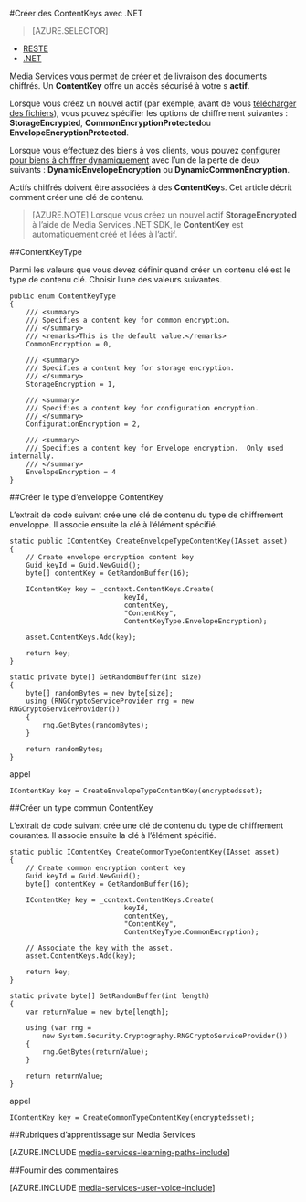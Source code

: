 <properties 
    pageTitle="Créer des ContentKeys avec .NET" 
    description="Apprenez à créer des clés de contenu qui fournissent un accès sécurisé aux ressources." 
    services="media-services" 
    documentationCenter="" 
    authors="Juliako" 
    manager="erikre" 
    editor=""/>

<tags 
    ms.service="media-services" 
    ms.workload="media" 
    ms.tgt_pltfrm="na" 
    ms.devlang="na" 
    ms.topic="article" 
    ms.date="09/26/2016"
    ms.author="juliako"/>


#<a name="create-contentkeys-with-net"></a>Créer des ContentKeys avec .NET

> [AZURE.SELECTOR]
- [RESTE](media-services-rest-create-contentkey.md)
- [.NET](media-services-dotnet-create-contentkey.md)

Media Services vous permet de créer et de livraison des documents chiffrés. Un **ContentKey** offre un accès sécurisé à votre s **actif**. 

Lorsque vous créez un nouvel actif (par exemple, avant de vous [télécharger des fichiers](media-services-dotnet-upload-files.md)), vous pouvez spécifier les options de chiffrement suivantes : **StorageEncrypted**, **CommonEncryptionProtected**ou **EnvelopeEncryptionProtected**. 

Lorsque vous effectuez des biens à vos clients, vous pouvez [configurer pour biens à chiffrer dynamiquement](media-services-dotnet-configure-asset-delivery-policy.md) avec l’un de la perte de deux suivants : **DynamicEnvelopeEncryption** ou **DynamicCommonEncryption**.

Actifs chiffrés doivent être associées à des **ContentKey**s. Cet article décrit comment créer une clé de contenu.

>[AZURE.NOTE] Lorsque vous créez un nouvel actif **StorageEncrypted** à l’aide de Media Services .NET SDK, le **ContentKey** est automatiquement créé et liées à l’actif.

##<a name="contentkeytype"></a>ContentKeyType

Parmi les valeurs que vous devez définir quand créer un contenu clé est le type de contenu clé. Choisir l’une des valeurs suivantes. 

    public enum ContentKeyType
    {
        /// <summary>
        /// Specifies a content key for common encryption.
        /// </summary>
        /// <remarks>This is the default value.</remarks>
        CommonEncryption = 0,

        /// <summary>
        /// Specifies a content key for storage encryption.
        /// </summary>
        StorageEncryption = 1,

        /// <summary>
        /// Specifies a content key for configuration encryption.
        /// </summary>
        ConfigurationEncryption = 2,

        /// <summary>
        /// Specifies a content key for Envelope encryption.  Only used internally.
        /// </summary>
        EnvelopeEncryption = 4
    }

##<a id="envelope_contentkey"></a>Créer le type d’enveloppe ContentKey

L’extrait de code suivant crée une clé de contenu du type de chiffrement enveloppe. Il associe ensuite la clé à l’élément spécifié.

    static public IContentKey CreateEnvelopeTypeContentKey(IAsset asset)
    {
        // Create envelope encryption content key
        Guid keyId = Guid.NewGuid();
        byte[] contentKey = GetRandomBuffer(16);

        IContentKey key = _context.ContentKeys.Create(
                                keyId,
                                contentKey,
                                "ContentKey",
                                ContentKeyType.EnvelopeEncryption);

        asset.ContentKeys.Add(key);

        return key;
    }

    static private byte[] GetRandomBuffer(int size)
    {
        byte[] randomBytes = new byte[size];
        using (RNGCryptoServiceProvider rng = new RNGCryptoServiceProvider())
        {
            rng.GetBytes(randomBytes);
        }

        return randomBytes;
    }

appel

    IContentKey key = CreateEnvelopeTypeContentKey(encryptedsset);



##<a id="common_contentkey"></a>Créer un type commun ContentKey    

L’extrait de code suivant crée une clé de contenu du type de chiffrement courantes. Il associe ensuite la clé à l’élément spécifié.

    static public IContentKey CreateCommonTypeContentKey(IAsset asset)
    {
        // Create common encryption content key
        Guid keyId = Guid.NewGuid();
        byte[] contentKey = GetRandomBuffer(16);

        IContentKey key = _context.ContentKeys.Create(
                                keyId,
                                contentKey,
                                "ContentKey",
                                ContentKeyType.CommonEncryption);

        // Associate the key with the asset.
        asset.ContentKeys.Add(key);

        return key;
    }

    static private byte[] GetRandomBuffer(int length)
    {
        var returnValue = new byte[length];

        using (var rng =
            new System.Security.Cryptography.RNGCryptoServiceProvider())
        {
            rng.GetBytes(returnValue);
        }

        return returnValue;
    }
appel

    IContentKey key = CreateCommonTypeContentKey(encryptedsset); 


##<a name="media-services-learning-paths"></a>Rubriques d’apprentissage sur Media Services

[AZURE.INCLUDE [media-services-learning-paths-include](../../includes/media-services-learning-paths-include.md)]

##<a name="provide-feedback"></a>Fournir des commentaires

[AZURE.INCLUDE [media-services-user-voice-include](../../includes/media-services-user-voice-include.md)]
